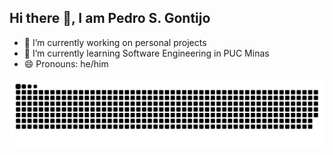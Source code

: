 ## Hi there 👋, I am Pedro S. Gontijo

- 🔭 I’m currently working on personal projects
- 🌱 I’m currently learning Software Engineering in PUC Minas
- 😄 Pronouns: he/him



<picture align="center">
  <source media="(prefers-color-scheme: dark)" srcset="https://raw.githubusercontent.com/PedroSilvaGontijo/PedroSilvaGontijo/output/github-contribution-grid-snake-dark.svg">
  <source media="(prefers-color-scheme: light)" srcset="https://raw.githubusercontent.com/PedroSilvaGontijo/PedroSilvaGontijo/output/github-contribution-grid-snake-dark.svg">
  <img align="center" alt="github contribution grid snake animation" src="https://raw.githubusercontent.com/PedroSilvaGontijo/PedroSilvaGontijo/output/github-contribution-grid-snake.svg">
</picture>
